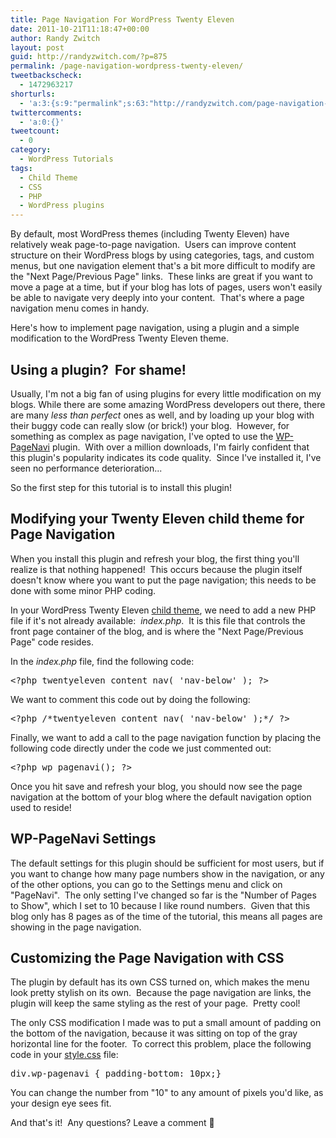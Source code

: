 ```yaml
---
title: Page Navigation For WordPress Twenty Eleven
date: 2011-10-21T11:18:47+00:00
author: Randy Zwitch
layout: post
guid: http://randyzwitch.com/?p=875
permalink: /page-navigation-wordpress-twenty-eleven/
tweetbackscheck:
  - 1472963217
shorturls:
  - 'a:3:{s:9:"permalink";s:63:"http://randyzwitch.com/page-navigation-wordpress-twenty-eleven/";s:7:"tinyurl";s:26:"http://tinyurl.com/7hdm9ge";s:4:"isgd";s:19:"http://is.gd/fYe3bV";}'
twittercomments:
  - 'a:0:{}'
tweetcount:
  - 0
category:
  - WordPress Tutorials
tags:
  - Child Theme
  - CSS
  - PHP
  - WordPress plugins
---
```

By default, most WordPress themes (including Twenty Eleven) have relatively weak page-to-page navigation.  Users can improve content structure on their WordPress blogs by using categories, tags, and custom menus, but one navigation element that's a bit more difficult to modify are the "Next Page/Previous Page" links.  These links are great if you want to move a page at a time, but if your blog has lots of pages, users won't easily be able to navigate very deeply into your content.  That's where a page navigation menu comes in handy.

Here's how to implement page navigation, using a plugin and a simple modification to the WordPress Twenty Eleven theme.



## Using a plugin?  For shame!

Usually, I'm not a big fan of using plugins for every little modification on my blogs. While there are some amazing WordPress developers out there, there are many _less than perfect_ ones as well, and by loading up your blog with their buggy code can really slow (or brick!) your blog.  However, for something as complex as page navigation, I've opted to use the [WP-PageNavi](http://wordpress.org/extend/plugins/wp-pagenavi/ "WordPress Page Navigation plugin") plugin.  With over a million downloads, I'm fairly confident that this plugin's popularity indicates its code quality.  Since I've installed it, I've seen no performance deterioration...

So the first step for this tutorial is to install this plugin!





## Modifying your Twenty Eleven child theme for Page Navigation

When you install this plugin and refresh your blog, the first thing you'll realize is that nothing happened!  This occurs because the plugin itself doesn't know where you want to put the page navigation; this needs to be done with some minor PHP coding.

In your WordPress Twenty Eleven [child theme](http://randyzwitch.com/tag/child-theme/ "Child Theme posts"), we need to add a new PHP file if it's not already available:  _index.php_.  It is this file that controls the front page container of the blog, and is where the "Next Page/Previous Page" code resides.

In the _index.php_ file, find the following code:

<pre>&lt;?php twentyeleven_content_nav( 'nav-below' ); ?&gt;</pre>

We want to comment this code out by doing the following:

<pre>&lt;?php /*twentyeleven_content_nav( 'nav-below' );*/ ?&gt;</pre>

Finally, we want to add a call to the page navigation function by placing the following code directly under the code we just commented out:

<pre>&lt;?php wp_pagenavi(); ?&gt;</pre>

Once you hit save and refresh your blog, you should now see the page navigation at the bottom of your blog where the default navigation option used to reside!

## WP-PageNavi Settings

The default settings for this plugin should be sufficient for most users, but if you want to change how many page numbers show in the navigation, or any of the other options, you can go to the Settings menu and click on "PageNavi".  The only setting I've changed so far is the "Number of Pages to Show", which I set to 10 because I like round numbers.  Given that this blog only has 8 pages as of the time of the tutorial, this means all pages are showing in the page navigation.

## Customizing the Page Navigation with CSS

The plugin by default has its own CSS turned on, which makes the menu look pretty stylish on its own.  Because the page navigation are links, the plugin will keep the same styling as the rest of your page.  Pretty cool!

The only CSS modification I made was to put a small amount of padding on the bottom of the navigation, because it was sitting on top of the gray horizontal line for the footer.  To correct this problem, place the following code in your [style.css](http://randyzwitch.com/2011/07/twenty-eleven-child-theme-creating-css-file/ "Creating Custom CSS file") file:

<pre>div.wp-pagenavi { padding-bottom: 10px;}</pre>

You can change the number from "10" to any amount of pixels you'd like, as your design eye sees fit.

And that's it!  Any questions? Leave a comment 🙂
